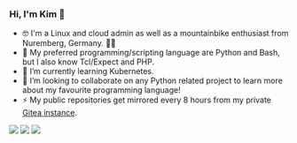 ### Hi, I'm Kim 👋

- 🤓 I'm a Linux and cloud admin as well as a mountainbike enthusiast from Nuremberg, Germany. 🚵‍♂️
- 💙 My preferred programming/scripting language are Python and Bash, but I also know Tcl/Expect and PHP.
- 🌱 I’m currently learning Kubernetes.
- 👯 I’m looking to collaborate on any Python related project to learn more about my favourite programming language!
- ⚡ My public repositories get mirrored every 8 hours from my private [Gitea instance](https://git.pyas.de).

[![](https://img.shields.io/badge/Email-kim%40drechsel.xyz-blue?style=flat-square&logo=appveyor)](mailto:kim@drechsel.xyz)
[![](https://img.shields.io/badge/Blog-drechsel.xyz-blue?style=flat-square&logo=appveyor)](https://drechsel.xyz)
[![](https://img.shields.io/badge/Xing-Find%20me%20on%20XING-blue?style=flat-square&logo=appveyor)](https://www.xing.com/profile/KimOliver_Drechsel)

<!--
**kimdre/kimdre** is a ✨ _special_ ✨ repository because its `README.md` (this file) appears on your GitHub profile.

Here are some ideas to get you started:

- 🔭 I’m currently working on ...
- 🌱 I’m currently learning ...
- 👯 I’m looking to collaborate on ...
- 🤔 I’m looking for help with ...
- 💬 Ask me about ...
- 📫 How to reach me: ...
- 😄 Pronouns: ...
- ⚡ Fun fact: ...
-->
